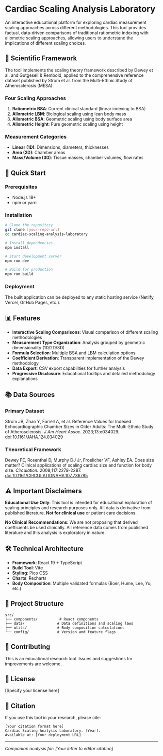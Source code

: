 # Cardiac Scaling Analysis Laboratory

An interactive educational platform for exploring cardiac measurement scaling approaches across different methodologies. This tool provides factual, data-driven comparisons of traditional ratiometric indexing with allometric scaling approaches, allowing users to understand the implications of different scaling choices.

## 🔬 Scientific Framework

The tool implements the scaling theory framework described by Dewey et al. and Gutgesell & Rembold, applied to the comprehensive reference dataset published by Strom et al. from the Multi-Ethnic Study of Atherosclerosis (MESA).

### Four Scaling Approaches
1. **Ratiometric BSA**: Current clinical standard (linear indexing to BSA)
2. **Allometric LBM**: Biological scaling using lean body mass
3. **Allometric BSA**: Geometric scaling using body surface area  
4. **Allometric Height**: Pure geometric scaling using height

### Measurement Categories
- **Linear (1D)**: Dimensions, diameters, thicknesses
- **Area (2D)**: Chamber areas
- **Mass/Volume (3D)**: Tissue masses, chamber volumes, flow rates

## 🚀 Quick Start

### Prerequisites
- Node.js 18+ 
- npm or yarn

### Installation
```bash
# Clone the repository
git clone [your-repo-url]
cd cardiac-scaling-analysis-laboratory

# Install dependencies
npm install

# Start development server
npm run dev

# Build for production
npm run build
```

### Deployment
The built application can be deployed to any static hosting service (Netlify, Vercel, GitHub Pages, etc.).

## 📊 Features

- **Interactive Scaling Comparisons**: Visual comparison of different scaling methodologies
- **Measurement Type Organization**: Analysis grouped by geometric dimensionality (1D/2D/3D)
- **Formula Selection**: Multiple BSA and LBM calculation options
- **Coefficient Derivation**: Transparent implementation of the Dewey methodology
- **Data Export**: CSV export capabilities for further analysis
- **Progressive Disclosure**: Educational tooltips and detailed methodology explanations

## 📚 Data Sources

### Primary Dataset
Strom JB, Zhao Y, Farrell A, et al. Reference Values for Indexed Echocardiographic Chamber Sizes in Older Adults: The Multi-Ethnic Study of Atherosclerosis. *J Am Heart Assoc.* 2023;13:e034029. [doi:10.1161/JAHA.124.034029](https://doi.org/10.1161/JAHA.123.034029)

### Theoretical Framework
Dewey FE, Rosenthal D, Murphy DJ Jr, Froelicher VF, Ashley EA. Does size matter? Clinical applications of scaling cardiac size and function for body size. *Circulation.* 2008;117:2279-2287. [doi:10.1161/CIRCULATIONAHA.107.736785](https://doi.org/10.1161/CIRCULATIONAHA.107.736785)

## ⚠️ Important Disclaimers

**Educational Use Only**: This tool is intended for educational exploration of scaling principles and research purposes only. All data is derivative from published literature. **Not for clinical use** or patient care decisions.

**No Clinical Recommendations**: We are not proposing that derived coefficients be used clinically. All reference data comes from published literature and this analysis is exploratory in nature.

## 🛠️ Technical Architecture

- **Framework**: React 19 + TypeScript
- **Build Tool**: Vite
- **Styling**: Pico CSS
- **Charts**: Recharts
- **Body Composition**: Multiple validated formulas (Boer, Hume, Lee, Yu, etc.)

## 📁 Project Structure

```
src/
├── components/          # React components
├── data/               # Data definitions and scaling laws
├── utils/              # Body composition calculations
└── config/             # Version and feature flags
```

## 🤝 Contributing

This is an educational research tool. Issues and suggestions for improvements are welcome.

## 📄 License

[Specify your license here]

## 🔗 Citation

If you use this tool in your research, please cite:

```
[Your citation format here]
Cardiac Scaling Analysis Laboratory. [Year]. 
Available at: [Your deployment URL]
```

---

*Companion analysis for: [Your letter to editor citation]*